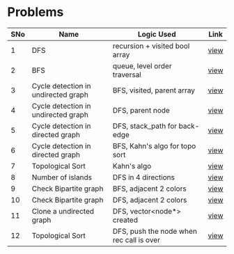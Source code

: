 # Problems

SNo | Name | Logic Used | Link |
----|------|------------|------|
1 | DFS | recursion + visited bool array | [view](dfs_graph.cpp)
2 | BFS | queue, level order traversal | [view](bfs_graph.cpp)
3 | Cycle detection in undirected graph | BFS, visited, parent array | [view](cycle_undirected.cpp)
4 | Cycle detection in undirected graph | DFS, parent node | [view](cycle_undirected_dfs.cpp)
5 | Cycle detection in directed graph | DFS, stack_path for back-edge | [view](cycle_directed.cpp)
6 | Cycle detection in directed graph | BFS, Kahn's algo for topo sort | [view](cycle_directed_bfs.cpp)
7 | Topological Sort | Kahn's algo | [view](topo_sort.cpp)
8 | Number of islands | DFS in 4 directions | [view](number_islands.cpp)
9 | Check Bipartite graph | BFS, adjacent 2 colors | [view](bipartite_bfs.cpp)
10 | Check Bipartite graph | DFS, adjacent 2 colors | [view](bipartite_dfs.cpp)
11 | Clone a undirected graph | DFS, vector<node*> created | [view](clone_undirected.cpp)
12 | Topological Sort | DFS, push the node when rec call is over | [view](topo_sort_dfs.cpp)